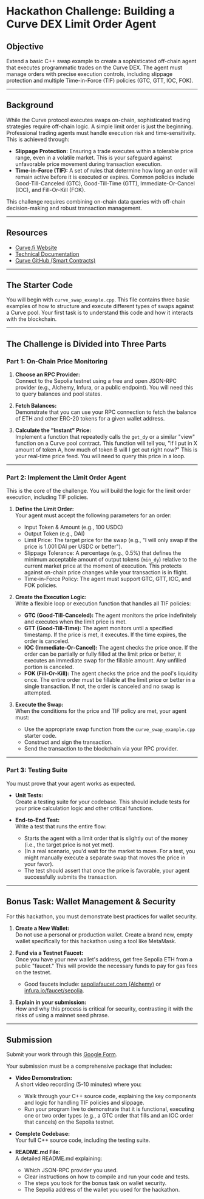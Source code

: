 # Hackathon Challenge: Building a Curve DEX Limit Order Agent

## Objective
Extend a basic C++ swap example to create a sophisticated off-chain agent that executes programmatic trades on the Curve DEX. The agent must manage orders with precise execution controls, including slippage protection and multiple Time-in-Force (TIF) policies (GTC, GTT, IOC, FOK).

---

## Background

While the Curve protocol executes swaps on-chain, sophisticated trading strategies require off-chain logic. A simple limit order is just the beginning. Professional trading agents must handle execution risk and time-sensitivity. This is achieved through:

- **Slippage Protection:** Ensuring a trade executes within a tolerable price range, even in a volatile market. This is your safeguard against unfavorable price movement during transaction execution.
- **Time-in-Force (TIF):** A set of rules that determine how long an order will remain active before it is executed or expires. Common policies include Good-Till-Canceled (GTC), Good-Till-Time (GTT), Immediate-Or-Cancel (IOC), and Fill-Or-Kill (FOK).

This challenge requires combining on-chain data queries with off-chain decision-making and robust transaction management.

---

## Resources

- [Curve.fi Website](https://curve.fi/)
- [Technical Documentation](https://docs.curve.fi/)
- [Curve GitHub (Smart Contracts)](https://github.com/curvefi/curve-contract)

---

## The Starter Code

You will begin with `curve_swap_example.cpp`. This file contains three basic examples of how to structure and execute different types of swaps against a Curve pool. Your first task is to understand this code and how it interacts with the blockchain.

---

## The Challenge is Divided into Three Parts

### Part 1: On-Chain Price Monitoring

1. **Choose an RPC Provider:**  
    Connect to the Sepolia testnet using a free and open JSON-RPC provider (e.g., Alchemy, Infura, or a public endpoint). You will need this to query balances and pool states.

2. **Fetch Balances:**  
    Demonstrate that you can use your RPC connection to fetch the balance of ETH and other ERC-20 tokens for a given wallet address.

3. **Calculate the "Instant" Price:**  
    Implement a function that repeatedly calls the `get_dy` or a similar "view" function on a Curve pool contract. This function will tell you, "If I put in X amount of token A, how much of token B will I get out right now?" This is your real-time price feed. You will need to query this price in a loop.

---

### Part 2: Implement the Limit Order Agent

This is the core of the challenge. You will build the logic for the limit order execution, including TIF policies.

1. **Define the Limit Order:**  
    Your agent must accept the following parameters for an order:
    - Input Token & Amount (e.g., 100 USDC)
    - Output Token (e.g., DAI)
    - Limit Price: The target price for the swap (e.g., "I will only swap if the price is 1.001 DAI per USDC or better").
    - Slippage Tolerance: A percentage (e.g., 0.5%) that defines the minimum acceptable amount of output tokens (`min_dy`) relative to the current market price at the moment of execution. This protects against on-chain price changes while your transaction is in flight.
    - Time-in-Force Policy: The agent must support GTC, GTT, IOC, and FOK policies.

2. **Create the Execution Logic:**  
    Write a flexible loop or execution function that handles all TIF policies:
    - **GTC (Good-Till-Canceled):** The agent monitors the price indefinitely and executes when the limit price is met.
    - **GTT (Good-Till-Time):** The agent monitors until a specified timestamp. If the price is met, it executes. If the time expires, the order is canceled.
    - **IOC (Immediate-Or-Cancel):** The agent checks the price once. If the order can be partially or fully filled at the limit price or better, it executes an immediate swap for the fillable amount. Any unfilled portion is canceled.
    - **FOK (Fill-Or-Kill):** The agent checks the price and the pool's liquidity once. The entire order must be fillable at the limit price or better in a single transaction. If not, the order is canceled and no swap is attempted.

3. **Execute the Swap:**  
    When the conditions for the price and TIF policy are met, your agent must:
    - Use the appropriate swap function from the `curve_swap_example.cpp` starter code.
    - Construct and sign the transaction.
    - Send the transaction to the blockchain via your RPC provider.

---

### Part 3: Testing Suite

You must prove that your agent works as expected.

- **Unit Tests:**  
  Create a testing suite for your codebase. This should include tests for your price calculation logic and other critical functions.

- **End-to-End Test:**  
  Write a test that runs the entire flow:
  - Starts the agent with a limit order that is slightly out of the money (i.e., the target price is not yet met).
  - (In a real scenario, you'd wait for the market to move. For a test, you might manually execute a separate swap that moves the price in your favor).
  - The test should assert that once the price is favorable, your agent successfully submits the transaction.

---

## Bonus Task: Wallet Management & Security

For this hackathon, you must demonstrate best practices for wallet security.

1. **Create a New Wallet:**  
    Do not use a personal or production wallet. Create a brand new, empty wallet specifically for this hackathon using a tool like MetaMask.

2. **Fund via a Testnet Faucet:**  
    Once you have your new wallet's address, get free Sepolia ETH from a public "faucet." This will provide the necessary funds to pay for gas fees on the testnet.
    - Good faucets include: [sepoliafaucet.com (Alchemy)](https://sepoliafaucet.com) or [infura.io/faucet/sepolia](https://infura.io/faucet/sepolia).

3. **Explain in your submission:**  
    How and why this process is critical for security, contrasting it with the risks of using a mainnet seed phrase.

---

## Submission

Submit your work through this [Google Form](https://docs.google.com/forms/d/1SqkTwnfb-07G3VI-TLDrxH8tfrrBW2AmVwbCRcPPyso/edit).

Your submission must be a comprehensive package that includes:

- **Video Demonstration:**  
  A short video recording (5-10 minutes) where you:
  - Walk through your C++ source code, explaining the key components and logic for handling TIF policies and slippage.
  - Run your program live to demonstrate that it is functional, executing one or two order types (e.g., a GTC order that fills and an IOC order that cancels) on the Sepolia testnet.

- **Complete Codebase:**  
  Your full C++ source code, including the testing suite.

- **README.md File:**  
  A detailed README.md explaining:
  - Which JSON-RPC provider you used.
  - Clear instructions on how to compile and run your code and tests.
  - The steps you took for the bonus task on wallet security.
  - The Sepolia address of the wallet you used for the hackathon.

